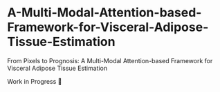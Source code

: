# A-Multi-Modal-Attention-based-Framework-for-Visceral-Adipose-Tissue-Estimation
From Pixels to Prognosis: A Multi-Modal Attention-based Framework for Visceral Adipose Tissue Estimation

Work in Progress 🚧